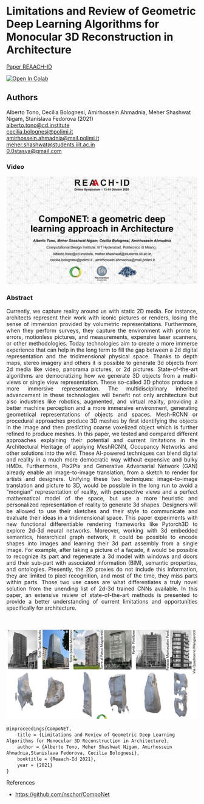 # Limitations and Review of Geometric Deep Learning Algorithms for Monocular 3D Reconstruction in Architecture


[Paper REAACH-ID](http://ojs.francoangeli.it/_omp/index.php/oa/catalog/book/686)

[![Open In Colab](https://colab.research.google.com/assets/colab-badge.svg)](https://colab.research.google.com/drive/1W9A07851Tq3y_gXt9wM--vCk0US2CZ8G?usp=sharing)
## Authors
Alberto Tono, Cecilia Bolognesi, Amirhossein Ahmadnia, Meher Shashwat Nigam, Stanislava Fedorova (2021) <br/>
<alberto.tono@cd.institute><br/>
<cecilia.bolognesi@polimi.it><br/>
<amirhossein.ahmadnia@mail.polimi.it><br/>
<meher.shashwat@students.iiit.ac.in><br/>
<0.0stasya@gmail.com><br/>

### Video
[![Cover](Slide1.jpg)](https://www.youtube.com/watch?v=IYhbSmMNbyU)


### Abstract
<div style="text-align: justify">Currently, we capture reality around us with static 2D media. For instance, architects represent their work with iconic pictures or renders, losing the sense of immersion provided by volumetric representations. Furthermore, when they perform surveys, they capture the environment with prone to errors, motionless pictures, and measurements, expensive laser scanners, or other methodologies. Today technologies aim to create a more immerse experience that can help in the long term to fill the gap between a 2d digital representation and the tridimensional physical space. Thanks to depth maps, stereo imagery and others it is possible to generate 3d objects from 2d media like video, panorama pictures, or 2d pictures. State-of-the-art algorithms are democratizing how we generate 3D objects from a multi-views or single view representation. These so-called 3D photos produce a more immersive representation. The multidisciplinary inherited advancement in these technologies will benefit not only architecture but also industries like robotics, augmented, and virtual reality, providing a better machine perception and a more immersive environment, generating geometrical representations of objects and spaces. Mesh-RCNN or procedural approaches produce 3D meshes by first identifying the objects in the image and then predicting coarse voxelized object which is further refined to produce meshes. In this paper, we tested and compared different approaches explaining their potential and current limitations in the Architectural Heritage of applying MeshRCNN, Occupancy Networks and other solutions into the wild. These AI-powered techniques can blend digital and reality in a much more democratic way without expensive and bulky HMDs. Furthermore, Pix2Pix and Generative Adversarial Network (GAN) already enable an image-to-image translation, from a sketch to render for artists and designers. Unifying these two techniques: image-to-image translation and picture to 3D, would be possible in the long run to avoid a “mongian” representation of reality, with perspective views and a perfect mathematical model of the space, but use a more heuristic and personalized representation of reality to generate 3d shapes. Designers will be allowed to use their sketches and their style to communicate and evaluate their ideas in a tridimensional space. This paper experiments with new functional differentiable rendering frameworks like Pytorch3D to explore 2d-3d neural networks. Moreover, working with 3d embedded semantics, hierarchical graph network, it could be possible to encode shapes into images and learning their 3d part assembly from a single image. For example, after taking a picture of a façade, it would be possible to recognize its part and regenerate a 3d model with windows and doors and their sub-part with associated information (BIM), semantic properties, and ontologies. Presently, the 2D proxies do not include this information, they are limited to pixel recognition, and most of the time, they miss parts within parts. Those two use cases are what differentiates a truly novel solution from the unending list of 2d-3d trained CNNs available. In this paper, an extensive review of state-of-the-art methods is presented to provide a better understanding of current limitations and opportunities specifically for architecture.</div>

<br/>
<br/>

![Cover](Slide29.jpg)

```
@inproceedings{CompoNET,
    title = {Limitations and Review of Geometric Deep Learning Algorithms for Monocular 3D Reconstruction in Architecture},
    author = {Alberto Tono, Meher Shashwat Nigam, Amirhossein Ahmadnia,Stanislava Fedorova, Cecilia Bolognesi},
    booktitle = {Reaach-Id 2021},
    year = {2021}
}
```

References 
- https://github.com/nschor/CompoNet

